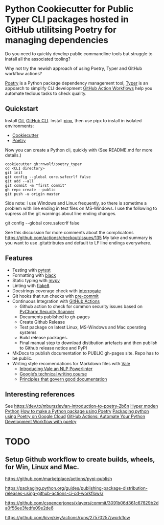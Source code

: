 # Python Cookiecutter for Public Typer CLI packages hosted in GitHub utilitsing Poetry for managing dependencies 

Do you need to quickly develop public commandline tools but struggle to install all the associated tooling?

Why not try the newish approach of using Poetry, Typer and GitHub workflow actions?

[Poetry](https://python-poetry.org/) is a Python package dependency management tool,
[Typer](https://pypi.org/project/typer/) is an appoarch to simplify CLI development
[GitHub Action Workflows](https://help.github.com/en/actions/configuring-and-managing-workflows/configuring-a-workflow) help you automate tedious tasks to check quality.


## Quickstart

Install [Git](https://git-scm.com/book/en/v2/Getting-Started-Installing-Git), [GitHub CLI](https://cli.github.com/).
Install [pipx](https://pipxproject.github.io/pipx/), then use pipx to install in isolated environments:
 - [Cookiecutter](https://cookiecutter.readthedocs.io/en/1.7.2/installation.html)
 - [Poetry](https://github.com/python-poetry/poetry/issues/677)

Now you can create a Python cli, quickly with (See README.md for more details.)

```
cookiecutter gh:rnwolf/poetry_typer
cd <CLI directory>
git init
git config --global core.safecrlf false
git add --all
git commit -m "first commit"
gh repo create --public
git push -u origin master
```

Side note:  I use Windows and Linux frequently, so there is sometime a problem with line ending in text files on MS-Windows.
I use the following to supress all the git warnings about line ending changes.

git config --global core.safecrlf false

See this discussion for more comments about the complicatons https://github.com/actions/checkout/issues/135
My take and summary is you want to use .gitattributes and default to LF line endings everywhere.

## Features

- Testing with [pytest](https://docs.pytest.org/en/latest/)
- Formatting with [black](https://github.com/psf/black)
- Static typing with [mypy](http://mypy-lang.org/)
- Linting with [flake8](http://flake8.pycqa.org/en/latest/)
- Docstrings coverage check with [interrogate](https://pypi.org/project/interrogate/)
- Git hooks that run checks with [pre-commit](https://pre-commit.com/)
- Continuous Integration with [GitHub Actions](https://github.com/features/actions)
  - Github action to check for common security issues based on [PyCharm Security Scanner](https://github.com/marketplace/actions/pycharm-python-security-scanner)
  - Documents published to gh-pages
  - Create Github Release
  - Test package on latest Linux, MS-Windows and Mac operating systems
  - Build release packages.
  - Final manual step to download distibution artefacts and then publish to Github release notice and PyPI
- MkDocs to publish documentation to PUBLIC gh-pages site.  Repo has to be public.
- Writing style recomendations for Markdown files with [Vale](https://errata-ai.gitbook.io/vale/)
  - [Introducing Vale an NLP Powerlinter](https://medium.com/@jdkato/introducing-vale-an-nlp-powered-linter-for-prose-63c4de31be00)
  - [Google’s technical writing course](https://developers.google.com/tech-writing)
  - [Principles that govern good documentation](https://documentation.divio.com/)

## Interesting references

See https://dev.to/mburszley/an-introduction-to-poetry-2b6n
[Hyper moden Python](https://cjolowicz.github.io/posts/hypermodern-python-01-setup/)
[How to make a Python package using Poetry](https://dev.to/sivakon/python-poetry-35ec)
[Packaging python using Poetry on Google Cloud](https://dev.to/sivakon/packaging-python-using-poetry-on-google-cloud-l8d)
[GitHub Actions: Automate Your Python Development Workflow with poetry](https://dan.yeaw.me/)


# TODO

## Setup Github workflow to create builds, wheels, for Win, Linux and Mac.

https://github.com/marketplace/actions/pypi-publish

https://packaging.python.org/guides/publishing-package-distribution-releases-using-github-actions-ci-cd-workflows/

https://github.com/cspencerjones/xlayers/commit/3091b06d361c67629b2da0f56ee3fedfe09e2de6

https://github.com/kivy/kivy/actions/runs/27570257/workflow
